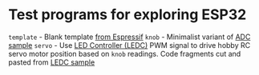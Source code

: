 # Test programs for exploring ESP32

`template` - Blank template [from Espressif](https://github.com/espressif/esp-idf-template)
`knob` - Minimalist variant of [ADC sample](https://github.com/espressif/esp-idf/tree/master/examples/peripherals/adc)
`servo` - Use 
[LED Controller (LEDC)](https://docs.espressif.com/projects/esp-idf/en/stable/api-reference/peripherals/ledc.html)
PWM signal to drive hobby RC servo motor position based on `knob` readings.
Code fragments cut and pasted from
[LEDC sample](https://github.com/espressif/esp-idf/tree/master/examples/peripherals/ledc)

